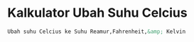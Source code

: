 # Kalkulator Ubah Suhu Celcius

```markdown
Ubah suhu Celcius ke Suhu Reamur,Fahrenheit,&amp; Kelvin
```
